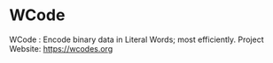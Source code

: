 WCode
=====

WCode : Encode binary data in Literal Words; most efficiently.
Project Website: https://wcodes.org
